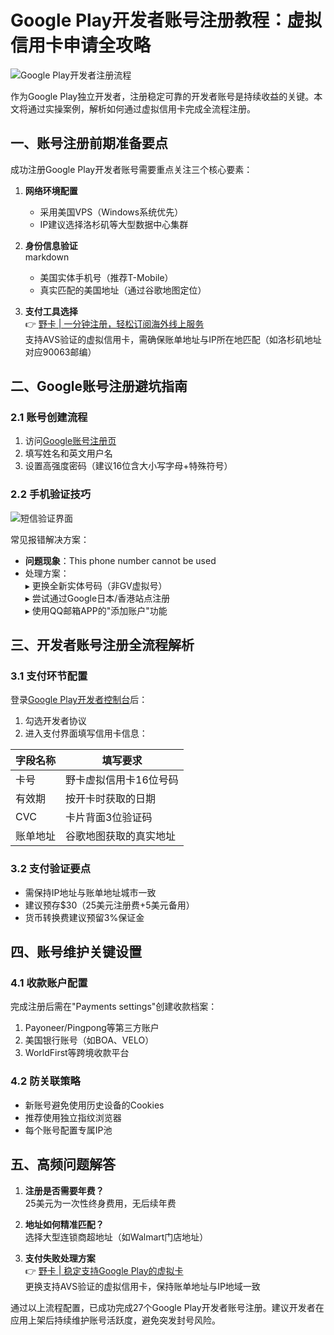 # Google Play开发者账号注册教程：虚拟信用卡申请全攻略

![Google Play开发者注册流程](https://bbtdd.com/wp-content/uploads/img/4873649109608615.webp)

作为Google Play独立开发者，注册稳定可靠的开发者账号是持续收益的关键。本文将通过实操案例，解析如何通过虚拟信用卡完成全流程注册。

## 一、账号注册前期准备要点
成功注册Google Play开发者账号需要重点关注三个核心要素：

1. **网络环境配置**  
   - 采用美国VPS（Windows系统优先）
   - IP建议选择洛杉矶等大型数据中心集群

2. **身份信息验证**  
   markdown
   - 美国实体手机号（推荐T-Mobile）
   - 真实匹配的美国地址（通过谷歌地图定位）
   

3. **支付工具选择**  
   👉 [野卡 | 一分钟注册，轻松订阅海外线上服务](https://bbtdd.com/yeka)  
   支持AVS验证的虚拟信用卡，需确保账单地址与IP所在地匹配（如洛杉矶地址对应90063邮编）

## 二、Google账号注册避坑指南
### 2.1 账号创建流程
1. 访问[Google账号注册页](https://accounts.google.com/signup)
2. 填写姓名和英文用户名
3. 设置高强度密码（建议16位含大小写字母+特殊符号）

### 2.2 手机验证技巧
![短信验证界面](https://bbtdd.com/wp-content/uploads/img/078173103.webp)

常见报错解决方案：
- **问题现象**：This phone number cannot be used
- 处理方案：  
  ▸ 更换全新实体号码（非GV虚拟号）  
  ▸ 尝试通过Google日本/香港站点注册  
  ▸ 使用QQ邮箱APP的"添加账户"功能

## 三、开发者账号注册全流程解析
### 3.1 支付环节配置
登录[Google Play开发者控制台](https://play.google.com/apps/publish/signup/)后：
1. 勾选开发者协议
2. 进入支付界面填写信用卡信息：

字段名称 | 填写要求
---|---
卡号 | 野卡虚拟信用卡16位号码
有效期 | 按开卡时获取的日期
CVC | 卡片背面3位验证码
账单地址 | 谷歌地图获取的真实地址

### 3.2 支付验证要点
- 需保持IP地址与账单地址城市一致
- 建议预存$30（25美元注册费+5美元备用）
- 货币转换费建议预留3%保证金

## 四、账号维护关键设置
### 4.1 收款账户配置
完成注册后需在"Payments settings"创建收款档案：
1. Payoneer/Pingpong等第三方账户
2. 美国银行账号（如BOA、VELO）
3. WorldFirst等跨境收款平台

### 4.2 防关联策略
- 新账号避免使用历史设备的Cookies
- 推荐使用独立指纹浏览器
- 每个账号配置专属IP池

## 五、高频问题解答
1. **注册是否需要年费？**  
   25美元为一次性终身费用，无后续年费

2. **地址如何精准匹配？**  
   选择大型连锁商超地址（如Walmart门店地址）

3. **支付失败处理方案**  
   👉 [野卡 | 稳定支持Google Play的虚拟卡](https://bbtdd.com/yeka)  
   更换支持AVS验证的虚拟信用卡，保持账单地址与IP地域一致

通过以上流程配置，已成功完成27个Google Play开发者账号注册。建议开发者在应用上架后持续维护账号活跃度，避免突发封号风险。
